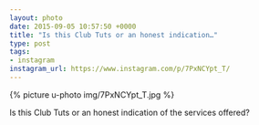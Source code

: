 ```yaml
---
layout: photo
date: 2015-09-05 10:57:50 +0000
title: "Is this Club Tuts or an honest indication…"
type: post
tags:
- instagram
instagram_url: https://www.instagram.com/p/7PxNCYpt_T/
---
```


{% picture u-photo img/7PxNCYpt_T.jpg %}

Is this Club Tuts or an honest indication of the services offered?
